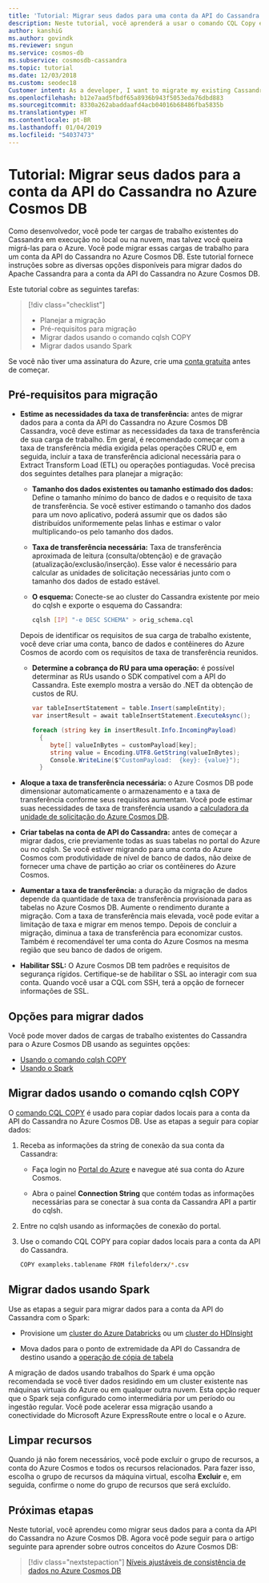 ```yaml
---
title: 'Tutorial: Migrar seus dados para uma conta da API do Cassandra no Azure Cosmos DB'
description: Neste tutorial, você aprenderá a usar o comando CQL Copy e o Spark para copiar dados do Apache Cassandra para a conta da API do Cassandra no Azure Cosmos DB.
author: kanshiG
ms.author: govindk
ms.reviewer: sngun
ms.service: cosmos-db
ms.subservice: cosmosdb-cassandra
ms.topic: tutorial
ms.date: 12/03/2018
ms.custom: seodec18
Customer intent: As a developer, I want to migrate my existing Cassandra workloads to Azure Cosmos DB so that the overhead to manage resources, clusters, and garbage collection is automatically handled by Azure Cosmos DB.
ms.openlocfilehash: b12e7aad5fbdf65a8936b943f5053eda76dbd883
ms.sourcegitcommit: 8330a262abaddaafd4acb04016b68486fba5835b
ms.translationtype: HT
ms.contentlocale: pt-BR
ms.lasthandoff: 01/04/2019
ms.locfileid: "54037473"
---
```

# <a name="tutorial-migrate-your-data-to-cassandra-api-account-in-azure-cosmos-db"></a>Tutorial: Migrar seus dados para a conta da API do Cassandra no Azure Cosmos DB

Como desenvolvedor, você pode ter cargas de trabalho existentes do Cassandra em execução no local ou na nuvem, mas talvez você queira migrá-las para o Azure. Você pode migrar essas cargas de trabalho para um conta da API do Cassandra no Azure Cosmos DB. Este tutorial fornece instruções sobre as diversas opções disponíveis para migrar dados do Apache Cassandra para a conta da API do Cassandra no Azure Cosmos DB.

Este tutorial cobre as seguintes tarefas:

> [!div class="checklist"]
> * Planejar a migração
> * Pré-requisitos para migração
> * Migrar dados usando o comando cqlsh COPY
> * Migrar dados usando Spark

Se você não tiver uma assinatura do Azure, crie uma [conta gratuita](https://azure.microsoft.com/free/?WT.mc_id=A261C142F) antes de começar.

## <a name="prerequisites-for-migration"></a>Pré-requisitos para migração

* **Estime as necessidades da taxa de transferência:** antes de migrar dados para a conta da API do Cassandra no Azure Cosmos DB Cassandra, você deve estimar as necessidades da taxa de transferência de sua carga de trabalho. Em geral, é recomendado começar com a taxa de transferência média exigida pelas operações CRUD e, em seguida, incluir a taxa de transferência adicional necessária para o Extract Transform Load (ETL) ou operações pontiagudas. Você precisa dos seguintes detalhes para planejar a migração: 

   * **Tamanho dos dados existentes ou tamanho estimado dos dados:** Define o tamanho mínimo do banco de dados e o requisito de taxa de transferência. Se você estiver estimando o tamanho dos dados para um novo aplicativo, poderá assumir que os dados são distribuídos uniformemente pelas linhas e estimar o valor multiplicando-os pelo tamanho dos dados. 

   * **Taxa de transferência necessária:** Taxa de transferência aproximada de leitura (consulta/obtenção) e de gravação (atualização/exclusão/inserção). Esse valor é necessário para calcular as unidades de solicitação necessárias junto com o tamanho dos dados de estado estável.  

   * **O esquema:** Conecte-se ao cluster do Cassandra existente por meio do cqlsh e exporte o esquema do Cassandra: 

     ```bash
     cqlsh [IP] "-e DESC SCHEMA" > orig_schema.cql
     ```

   Depois de identificar os requisitos de sua carga de trabalho existente, você deve criar uma conta, banco de dados e contêineres do Azure Cosmos de acordo com os requisitos de taxa de transferência reunidos.  

   * **Determine a cobrança do RU para uma operação:** é possível determinar as RUs usando o SDK compatível com a API do Cassandra. Este exemplo mostra a versão do .NET da obtenção de custos de RU.

     ```csharp
     var tableInsertStatement = table.Insert(sampleEntity);
     var insertResult = await tableInsertStatement.ExecuteAsync();

     foreach (string key in insertResult.Info.IncomingPayload)
       {
          byte[] valueInBytes = customPayload[key];
          string value = Encoding.UTF8.GetString(valueInBytes);
          Console.WriteLine($"CustomPayload:  {key}: {value}");
       }
     ```

* **Aloque a taxa de transferência necessária:** o Azure Cosmos DB pode dimensionar automaticamente o armazenamento e a taxa de transferência conforme seus requisitos aumentam. Você pode estimar suas necessidades de taxa de transferência usando a [calculadora da unidade de solicitação do Azure Cosmos DB](https://www.documentdb.com/capacityplanner). 

* **Criar tabelas na conta de API do Cassandra:** antes de começar a migrar dados, crie previamente todas as suas tabelas no portal do Azure ou no cqlsh. Se você estiver migrando para uma conta do Azure Cosmos com produtividade de nível de banco de dados, não deixe de fornecer uma chave de partição ao criar os contêineres do Azure Cosmos.

* **Aumentar a taxa de transferência:** a duração da migração de dados depende da quantidade de taxa de transferência provisionada para as tabelas no Azure Cosmos DB. Aumente o rendimento durante a migração. Com a taxa de transferência mais elevada, você pode evitar a limitação de taxa e migrar em menos tempo. Depois de concluir a migração, diminua a taxa de transferência para economizar custos. Também é recomendável ter uma conta do Azure Cosmos na mesma região que seu banco de dados de origem. 

* **Habilitar SSL:** O Azure Cosmos DB tem padrões e requisitos de segurança rígidos. Certifique-se de habilitar o SSL ao interagir com sua conta. Quando você usar a CQL com SSH, terá a opção de fornecer informações de SSL.

## <a name="options-to-migrate-data"></a>Opções para migrar dados

Você pode mover dados de cargas de trabalho existentes do Cassandra para o Azure Cosmos DB usando as seguintes opções:

* [Usando o comando cqlsh COPY](#migrate-data-using-cqlsh-copy-command)  
* [Usando o Spark](#migrate-data-using-spark) 

## <a name="migrate-data-using-cqlsh-copy-command"></a>Migrar dados usando o comando cqlsh COPY

O [comando CQL COPY](https://cassandra.apache.org/doc/latest/tools/cqlsh.html#cqlsh) é usado para copiar dados locais para a conta da API do Cassandra no Azure Cosmos DB. Use as etapas a seguir para copiar dados:

1. Receba as informações da string de conexão da sua conta da Cassandra:

   * Faça login no [Portal do Azure](https://portal.azure.com) e navegue até sua conta do Azure Cosmos.

   * Abra o painel **Connection String** que contém todas as informações necessárias para se conectar à sua conta da Cassandra API a partir do cqlsh.

2. Entre no cqlsh usando as informações de conexão do portal.

3. Use o comando CQL COPY para copiar dados locais para a conta da API do Cassandra.

   ```bash
   COPY exampleks.tablename FROM filefolderx/*.csv 
   ```

## <a name="migrate-data-using-spark"></a>Migrar dados usando Spark 

Use as etapas a seguir para migrar dados para a conta da API do Cassandra com o Spark:

- Provisione um [cluster do Azure Databricks](cassandra-spark-databricks.md) ou um [cluster do HDInsight](cassandra-spark-hdinsight.md) 

- Mova dados para o ponto de extremidade da API do Cassandra de destino usando a [operação de cópia de tabela](cassandra-spark-table-copy-ops.md) 

A migração de dados usando trabalhos do Spark é uma opção recomendada se você tiver dados residindo em um cluster existente nas máquinas virtuais do Azure ou em qualquer outra nuvem. Esta opção requer que o Spark seja configurado como intermediária por um período ou ingestão regular. Você pode acelerar essa migração usando a conectividade do Microsoft Azure ExpressRoute entre o local e o Azure. 

## <a name="clean-up-resources"></a>Limpar recursos

Quando já não forem necessários, você pode excluir o grupo de recursos, a conta do Azure Cosmos e todos os recursos relacionados. Para fazer isso, escolha o grupo de recursos da máquina virtual, escolha **Excluir** e, em seguida, confirme o nome do grupo de recursos que será excluído.

## <a name="next-steps"></a>Próximas etapas

Neste tutorial, você aprendeu como migrar seus dados para a conta da API do Cassandra no Azure Cosmos DB. Agora você pode seguir para o artigo seguinte para aprender sobre outros conceitos do Azure Cosmos DB:

> [!div class="nextstepaction"]
> [Níveis ajustáveis de consistência de dados no Azure Cosmos DB](../cosmos-db/consistency-levels.md)



